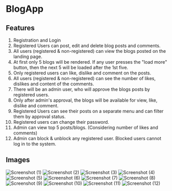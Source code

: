 # BlogApp
## Features
1. Registration and Login
1. Registered Users can post, edit and delete blog posts and comments.
1. All users (registered & non-registered) can view the blogs posted on the landing page.
1. At first only 5 blogs will be rendered. If any user presses the "load more" button, then the next 5 will be loaded after the 1st five.
1. Only registered users can like, dislike and comment on the posts.
1. All users  (registered & non-registered) can see the number of likes, dislikes and content of the comments.
1. There will be an admin user, who will approve the blogs posts by registered users.
1. Only after admin's approval, the blogs will be available for view, like, dislike and comment.
1. Registered Users can see their posts on a separate menu and can filter them by approval status.
1. Registered users can change their password.
1. Admin can view top 5 posts/blogs. (Considering number of likes and comments)
1. Admin can block & unblock  any registered user. Blocked users cannot log in to the system.

## Images
![Screenshot (1)](https://github.com/user-attachments/assets/559187b6-507c-4f48-a354-0714dd79eec7)
![Screenshot (2)](https://github.com/user-attachments/assets/84c14510-f189-4c01-aa8c-3a344eddded1)
![Screenshot (3)](https://github.com/user-attachments/assets/59e27406-a528-4d9e-9c51-53a07f124dd4)
![Screenshot (4)](https://github.com/user-attachments/assets/584ccad9-231f-466b-834a-6240f12389c2)
![Screenshot (5)](https://github.com/user-attachments/assets/8bc97196-b966-4563-8fe3-0710c1cff772)
![Screenshot (6)](https://github.com/user-attachments/assets/2237118f-8908-4cbc-8f07-911c66035c68)
![Screenshot (7)](https://github.com/user-attachments/assets/5b1c5b25-569a-434d-9093-b32799100e82)
![Screenshot (8)](https://github.com/user-attachments/assets/55834173-5fa9-485a-a27f-cfaf61b2bc81)
![Screenshot (9)](https://github.com/user-attachments/assets/200597ab-299d-43b8-bcf3-e098075b67dd)
![Screenshot (10)](https://github.com/user-attachments/assets/e4f3f95c-ed4c-4f0e-a490-b28e2430a517)
![Screenshot (11)](https://github.com/user-attachments/assets/933a4275-6fd0-4f78-80ee-85d8bd08e485)
![Screenshot (12)](https://github.com/user-attachments/assets/fcad2bb3-ad5a-435b-ab34-f01c3e86ed61)
